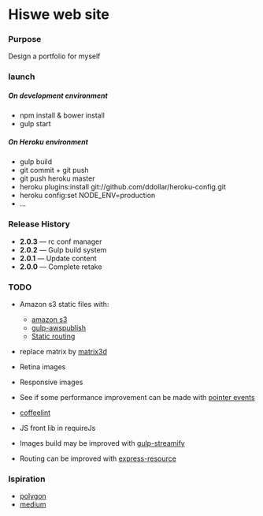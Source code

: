 # Hiswe web site

### Purpose

Design a portfolio for myself

### launch

##### On development environment
- npm install & bower install
- gulp start

##### On Heroku environment
- gulp build
- git commit + git push
- git push heroku master
- heroku plugins:install git://github.com/ddollar/heroku-config.git
- heroku config:set NODE_ENV=production
- …

### Release History

- **2.0.3** — rc conf manager
- **2.0.2** — Gulp build system
- **2.0.1** — Update content
- **2.0.0** — Complete retake

### TODO

- Amazon s3 static files with:
  - [amazon s3](http://aws.amazon.com/fr/s3/)
  - [gulp-awspublish](https://www.npmjs.org/package/gulp-awspublish)
  - [Static routing](http://stackoverflow.com/questions/17516820/serving-files-stored-in-s3-in-express-nodejs-app)

- replace matrix by [matrix3d](http://9elements.com/html5demos/matrix3d/)
- Retina images
- Responsive images
- See if some performance improvement can be made with [pointer events](http://www.thecssninja.com/javascript/pointer-events-60fps)
- [coffeelint](https://www.npmjs.org/package/gulp-coffeelint/)
- JS front lib in requireJs
- Images build may be improved with [gulp-streamify](https://github.com/nfroidure/gulp-streamify)
- Routing can be improved with [express-resource](https://www.npmjs.org/package/express-resource)

### Ispiration

- [polygon](http://www.polygon.com/2014/4/7/5582644/mlb-14-the-show-review)
- [medium](https://medium.com/gulp-js-build/23812e4c9ec1)